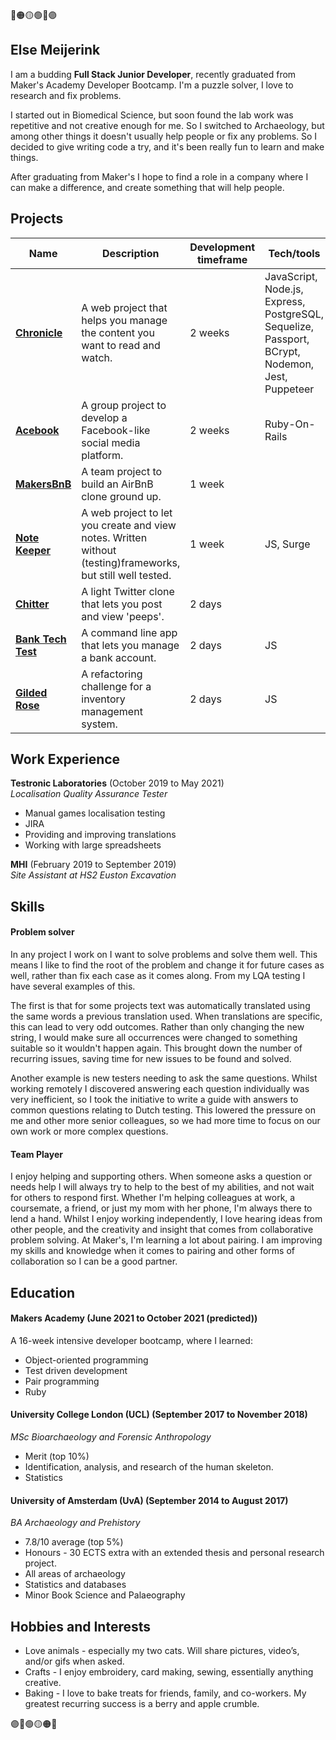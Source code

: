 🔴🟠🟡🟢🔵🟣

## Else Meijerink

I am a budding **Full Stack Junior Developer**, recently graduated from Maker's Academy Developer Bootcamp. I'm a puzzle solver, I love to research and fix problems.

I started out in Biomedical Science, but soon found the lab work was repetitive and not creative enough for me. So I switched to Archaeology, but among other things it doesn't usually help people or fix any problems. So I decided to give writing code a try, and it's been really fun to learn and make things.

After graduating from Maker's I hope to find a role in a company where I can make a difference, and create something that will help people.

## Projects

| Name                         | Description       | Development timeframe | Tech/tools        |
| ---------------------------- | ----------------- | ----------------- | ----------------- |
| **[Chronicle](https://github.com/SipofTea/chronicle-content-tracker)**| A web project that helps you manage the content you want to read and watch. | 2 weeks |JavaScript, Node.js, Express, PostgreSQL, Sequelize, Passport, BCrypt, Nodemon, Jest, Puppeteer|
| **[Acebook](https://github.com/SipofTea/acebook-danger-noodles)**| A group project to develop a Facebook-like social media platform. | 2 weeks | Ruby-On-Rails |
| **[MakersBnB](https://github.com/SipofTea/makers-bnb)**| A team project to build an AirBnB clone ground up. | 1 week | |
| **[Note Keeper](https://github.com/SipofTea/js-notes-app)**| A web project to let you create and view notes. Written without (testing)frameworks, but still well tested.| 1 week | JS, Surge |
| **[Chitter](https://github.com/SipofTea/chitter-challenge)**| A light Twitter clone that lets you post and view 'peeps'. | 2 days | |
| **[Bank Tech Test](https://github.com/SipofTea/bank-tech-test)**| A command line app that lets you manage a bank account.| 2 days | JS |
| **[Gilded Rose](https://github.com/SipofTea/gilded-rose-tech-test)**| A refactoring challenge for a inventory management system. | 2 days | JS |


## Work Experience

**Testronic Laboratories** (October 2019 to May 2021)  
_Localisation Quality Assurance Tester_

- Manual games localisation testing
- JIRA
- Providing and improving translations
- Working with large spreadsheets

**MHI** (February 2019 to September 2019)  
_Site Assistant at HS2 Euston Excavation_

## Skills

#### Problem solver

In any project I work on I want to solve problems and solve them well. This means I like to find the root of the problem and change it for future cases as well, rather than fix each case as it comes along. From my LQA testing I have several examples of this.

  The first is that for some projects text was automatically translated using the same words a previous translation used. When translations are specific, this can lead to very odd outcomes. Rather than only changing the new string, I would make sure all occurrences were changed to something suitable so it wouldn't happen again. This brought down the number of recurring issues, saving time for new issues to be found and solved.
  
  Another example is new testers needing to ask the same questions. Whilst working remotely I discovered answering each question individually was very inefficient, so I took the initiative to write a guide with answers to common questions relating to Dutch testing. This lowered the pressure on me and other more senior colleagues, so we had more time to focus on our own work or more complex questions.

#### Team Player

I enjoy helping and supporting others. When someone asks a question or needs help I will always try to help to the best of my abilities, and not wait for others to respond first. Whether I'm helping colleagues at work, a coursemate, a friend, or just my mom with her phone, I'm always there to lend a hand. Whilst I enjoy working independently, I love hearing ideas from other people, and the creativity and insight that comes from collaborative problem solving. At Maker's, I'm learning a lot about pairing. I am improving my skills and knowledge when it comes to pairing and other forms of collaboration so I can be a good partner.

## Education

#### Makers Academy (June 2021 to October 2021 (predicted))
A 16-week intensive developer bootcamp, where I learned:

- Object-oriented programming
- Test driven development
- Pair programming
- Ruby

#### University College London (UCL) (September 2017 to November 2018)
_MSc Bioarchaeology and Forensic Anthropology_ 
- Merit (top 10%)
- Identification, analysis, and research of the human skeleton.
- Statistics

#### University of Amsterdam (UvA) (September 2014 to August 2017)
_BA Archaeology and Prehistory_ 
- 7.8/10 average (top 5%)
- Honours - 30 ECTS extra with an extended thesis and personal research
project.
- All areas of archaeology
- Statistics and databases
- Minor Book Science and Palaeography

## Hobbies and Interests
- Love animals - especially my two cats. Will share pictures, video’s, and/or gifs when asked.
- Crafts - I enjoy embroidery, card making, sewing, essentially anything creative.
- Baking - I love to bake treats for friends, family, and co-workers. My greatest recurring success is a berry and apple crumble.

🟣🔵🟢🟡🟠🔴
